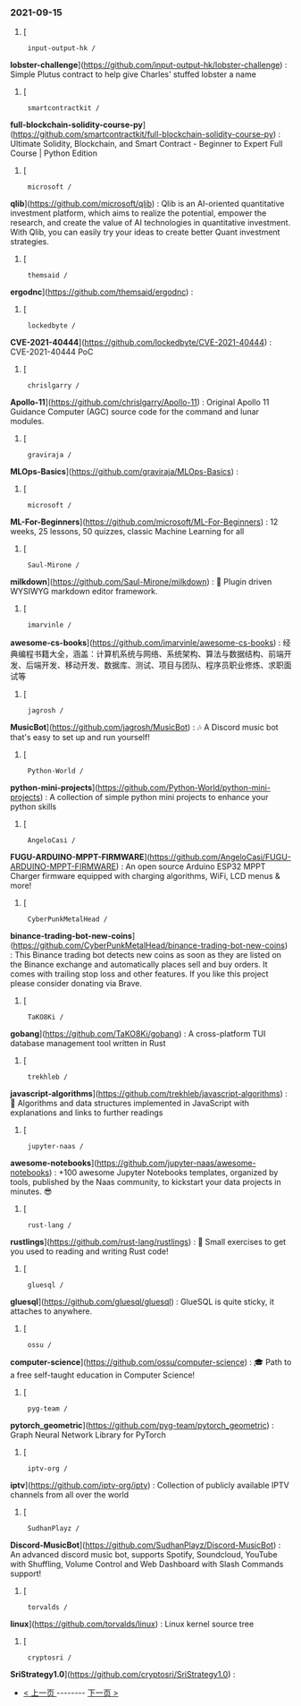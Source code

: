 ### 2021-09-15 
1. [
    

        input-output-hk /
**lobster-challenge**](https://github.com/input-output-hk/lobster-challenge) : Simple Plutus contract to help give Charles' stuffed lobster a name
1. [
    

        smartcontractkit /
**full-blockchain-solidity-course-py**](https://github.com/smartcontractkit/full-blockchain-solidity-course-py) : Ultimate Solidity, Blockchain, and Smart Contract - Beginner to Expert Full Course | Python Edition
1. [
    

        microsoft /
**qlib**](https://github.com/microsoft/qlib) : Qlib is an AI-oriented quantitative investment platform, which aims to realize the potential, empower the research, and create the value of AI technologies in quantitative investment. With Qlib, you can easily try your ideas to create better Quant investment strategies.
1. [
    

        themsaid /
**ergodnc**](https://github.com/themsaid/ergodnc) : 
1. [
    

        lockedbyte /
**CVE-2021-40444**](https://github.com/lockedbyte/CVE-2021-40444) : CVE-2021-40444 PoC
1. [
    

        chrislgarry /
**Apollo-11**](https://github.com/chrislgarry/Apollo-11) : Original Apollo 11 Guidance Computer (AGC) source code for the command and lunar modules.
1. [
    

        graviraja /
**MLOps-Basics**](https://github.com/graviraja/MLOps-Basics) : 
1. [
    

        microsoft /
**ML-For-Beginners**](https://github.com/microsoft/ML-For-Beginners) : 12 weeks, 25 lessons, 50 quizzes, classic Machine Learning for all
1. [
    

        Saul-Mirone /
**milkdown**](https://github.com/Saul-Mirone/milkdown) : 🍼 Plugin driven WYSIWYG markdown editor framework.
1. [
    

        imarvinle /
**awesome-cs-books**](https://github.com/imarvinle/awesome-cs-books) : 经典编程书籍大全，涵盖：计算机系统与网络、系统架构、算法与数据结构、前端开发、后端开发、移动开发、数据库、测试、项目与团队、程序员职业修炼、求职面试等
1. [
    

        jagrosh /
**MusicBot**](https://github.com/jagrosh/MusicBot) : 🎶 A Discord music bot that's easy to set up and run yourself!
1. [
    

        Python-World /
**python-mini-projects**](https://github.com/Python-World/python-mini-projects) : A collection of simple python mini projects to enhance your python skills
1. [
    

        AngeloCasi /
**FUGU-ARDUINO-MPPT-FIRMWARE**](https://github.com/AngeloCasi/FUGU-ARDUINO-MPPT-FIRMWARE) : An open source Arduino ESP32 MPPT Charger firmware equipped with charging algorithms, WiFi, LCD menus & more!
1. [
    

        CyberPunkMetalHead /
**binance-trading-bot-new-coins**](https://github.com/CyberPunkMetalHead/binance-trading-bot-new-coins) : This Binance trading bot detects new coins as soon as they are listed on the Binance exchange and automatically places sell and buy orders. It comes with trailing stop loss and other features. If you like this project please consider donating via Brave.
1. [
    

        TaKO8Ki /
**gobang**](https://github.com/TaKO8Ki/gobang) : A cross-platform TUI database management tool written in Rust
1. [
    

        trekhleb /
**javascript-algorithms**](https://github.com/trekhleb/javascript-algorithms) : 📝 Algorithms and data structures implemented in JavaScript with explanations and links to further readings
1. [
    

        jupyter-naas /
**awesome-notebooks**](https://github.com/jupyter-naas/awesome-notebooks) : +100 awesome Jupyter Notebooks templates, organized by tools, published by the Naas community, to kickstart your data projects in minutes. 😎
1. [
    

        rust-lang /
**rustlings**](https://github.com/rust-lang/rustlings) : 🦀 Small exercises to get you used to reading and writing Rust code!
1. [
    

        gluesql /
**gluesql**](https://github.com/gluesql/gluesql) : GlueSQL is quite sticky, it attaches to anywhere.
1. [
    

        ossu /
**computer-science**](https://github.com/ossu/computer-science) : 🎓 Path to a free self-taught education in Computer Science!
1. [
    

        pyg-team /
**pytorch_geometric**](https://github.com/pyg-team/pytorch_geometric) : Graph Neural Network Library for PyTorch
1. [
    

        iptv-org /
**iptv**](https://github.com/iptv-org/iptv) : Collection of publicly available IPTV channels from all over the world
1. [
    

        SudhanPlayz /
**Discord-MusicBot**](https://github.com/SudhanPlayz/Discord-MusicBot) : An advanced discord music bot, supports Spotify, Soundcloud, YouTube with Shuffling, Volume Control and Web Dashboard with Slash Commands support!
1. [
    

        torvalds /
**linux**](https://github.com/torvalds/linux) : Linux kernel source tree
1. [
    

        cryptosri /
**SriStrategy1.0**](https://github.com/cryptosri/SriStrategy1.0) :  

- [ < 上一页 ](https://github.com/able8/github-trending-daily-record/blob/master/2021-09-14.md) -------- [ 下一页 > ](https://github.com/able8/github-trending-daily-record/blob/master/2021-09-16.md)